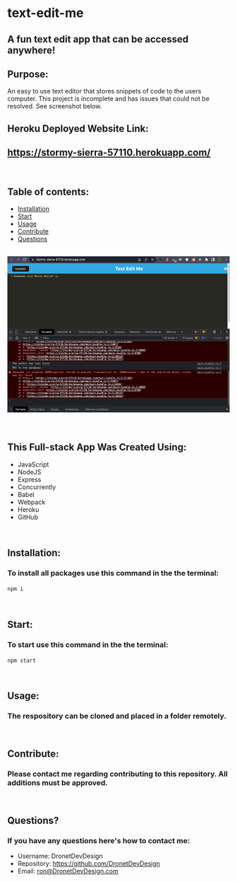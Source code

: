 # text-edit-me
## A fun text edit app that can be accessed anywhere!

## Purpose:

An easy to use text editor that stores snippets of code to the users computer. This project is incomplete and has issues that could not be resolved. See screenshot below.

## Heroku Deployed Website Link:

## https://stormy-sierra-57110.herokuapp.com/

<br>

## **Table of contents:**

- [Installation](#installation)
- [Start](#start)
- [Usage](#usage)
- [Contribute](#contribute)
- [Questions](#questions)

<br>
<div align="left">
    <img src="./client/src/images/text-edit-me-screenshot.jpg" width="800px" /> 
</div>
<br>

<br>

## This Full-stack App Was Created Using:

- JavaScript
- NodeJS
- Express
- Concurrently
- Babel
- Webpack
- Heroku
- GitHub

<br>

## Installation:

### To install all packages use this command in the the terminal:

`npm i`

<br>

## Start:

### To start use this command in the the terminal: 

`npm start`

<br>

## Usage:

### The respository can be cloned and placed in a folder remotely.

<br>

## Contribute:

### Please contact me regarding contributing to this repository. All additions must be approved.

<br>

## Questions?

### If you have any questions here's how to contact me:

- Username: DronetDevDesign
- Repository: https://github.com/DronetDevDesign
- Email: ron@DronetDevDesign.com

